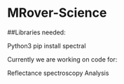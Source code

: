 # MRover-Science

##Libraries needed:

Python3 pip install spectral 


Currently we are working on code for: 

Reflectance spectroscopy Analysis


